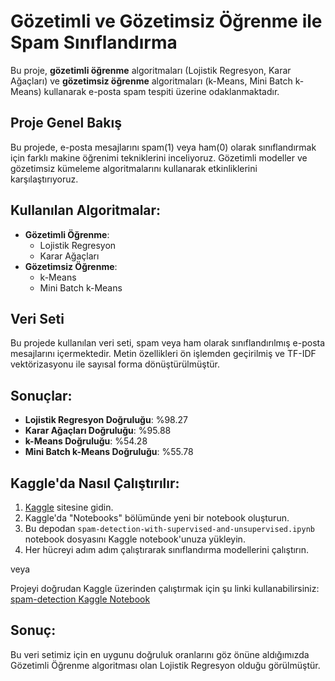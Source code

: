 # Gözetimli ve Gözetimsiz Öğrenme ile Spam Sınıflandırma

Bu proje, **gözetimli öğrenme** algoritmaları (Lojistik Regresyon, Karar Ağaçları) ve **gözetimsiz öğrenme** algoritmaları (k-Means, Mini Batch k-Means) kullanarak e-posta spam tespiti üzerine odaklanmaktadır.

## Proje Genel Bakış
Bu projede, e-posta mesajlarını spam(1) veya ham(0) olarak sınıflandırmak için farklı makine öğrenimi tekniklerini inceliyoruz. Gözetimli modeller ve gözetimsiz kümeleme algoritmalarını kullanarak etkinliklerini karşılaştırıyoruz.

## Kullanılan Algoritmalar:
- **Gözetimli Öğrenme**:
  - Lojistik Regresyon
  - Karar Ağaçları
- **Gözetimsiz Öğrenme**:
  - k-Means
  - Mini Batch k-Means

## Veri Seti
Bu projede kullanılan veri seti, spam veya ham olarak sınıflandırılmış e-posta mesajlarını içermektedir. Metin özellikleri ön işlemden geçirilmiş ve TF-IDF vektörizasyonu ile sayısal forma dönüştürülmüştür.

## Sonuçlar:
- **Lojistik Regresyon Doğruluğu**: %98.27
- **Karar Ağaçları Doğruluğu**: %95.88
- **k-Means Doğruluğu**: %54.28
- **Mini Batch k-Means Doğruluğu**: %55.78

## Kaggle'da Nasıl Çalıştırılır:
1. [Kaggle](https://www.kaggle.com/) sitesine gidin.
2. Kaggle'da "Notebooks" bölümünde yeni bir notebook oluşturun.
3. Bu depodan `spam-detection-with-supervised-and-unsupervised.ipynb` notebook dosyasını Kaggle notebook'unuza yükleyin.
4. Her hücreyi adım adım çalıştırarak sınıflandırma modellerini çalıştırın.

veya

Projeyi doğrudan Kaggle üzerinden çalıştırmak için şu linki kullanabilirsiniz: [spam-detection Kaggle Notebook](https://www.kaggle.com/code/kubilaiswf/spam-detection-with-supervised-and-unsupervised)

## Sonuç:
Bu veri setimiz için en uygunu doğruluk oranlarını göz önüne aldığımızda Gözetimli Öğrenme algoritması olan Lojistik Regresyon olduğu görülmüştür.
